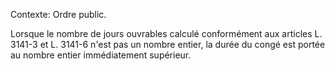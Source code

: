 Contexte: Ordre public.

Lorsque le nombre de jours ouvrables calculé conformément aux articles L. 3141-3 et L. 3141-6 n'est pas un nombre entier, la durée du congé est portée au nombre entier immédiatement supérieur.